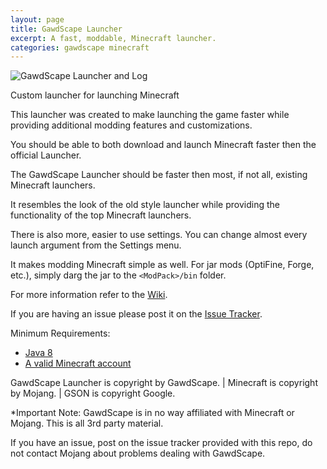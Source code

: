 ```yaml
---
layout: page
title: GawdScape Launcher
excerpt: A fast, moddable, Minecraft launcher.
categories: gawdscape minecraft
---
```


![GawdScape Launcher and Log](http://i62.tinypic.com/33z5rfm.png)

Custom launcher for launching Minecraft

This launcher was created to make launching the game faster while providing additional modding features and customizations.

You should be able to both download and launch Minecraft faster then the official Launcher.

The GawdScape Launcher should be faster then most, if not all, existing Minecraft launchers.

It resembles the look of the old style launcher while providing the functionality of the top Minecraft launchers.

There is also more, easier to use settings. You can change almost every launch argument from the Settings menu.

It makes modding Minecraft simple as well. For jar mods (OptiFine, Forge, etc.), simply darg the jar to the `<ModPack>/bin` folder.

For more information refer to the [Wiki](https://github.com/GawdScape/GawdScapeLauncher/wiki).

If you are having an issue please post it on the [Issue Tracker](https://github.com/GawdScape/GawdScapeLauncher/issues).

Minimum Requirements:
- [Java 8](http://www.java.com)
- [A valid Minecraft account](http://www.minecraft.net)

GawdScape Launcher is copyright by GawdScape. | Minecraft is copyright by Mojang. | GSON is copyright Google.

*Important Note: GawdScape is in no way affiliated with Minecraft or Mojang. This is all 3rd party material.

If you have an issue, post on the issue tracker provided with this repo, do not contact Mojang about problems dealing with GawdScape.

